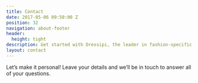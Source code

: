 ```yaml
---
title: Contact
date: 2017-05-06 09:50:00 Z
position: 32
navigation: about-footer
header:
  height: tight
description: Get started with Dressipi, the leader in fashion-specific AI.
layout: contact
---
```


<p>Let’s make it personal! Leave your details and we’ll be in touch to answer all of your questions.</p>

<script charset="utf-8" type="text/javascript" src="//js.hsforms.net/forms/embed/v2.js"></script>
<script>
  hbspt.forms.create({
    portalId: "5349232",
    formId: "af796829-6ae3-48ff-8310-5fab8105e90d"
  });
</script>
